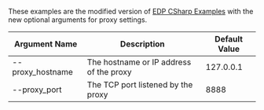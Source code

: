 These examples are the modified version of [EDP CSharp Examples](https://github.com/Refinitiv/websocket-api/tree/master/Applications/Examples/EDP/CSharp) with the new optional arguments for proxy settings.

|Argument Name|Description|Default Value|
|--------------|-----------|-------------|
|--proxy_hostname|The hostname or IP address of the proxy|127.0.0.1|
|--proxy_port|The TCP port listened by the proxy|8888|

